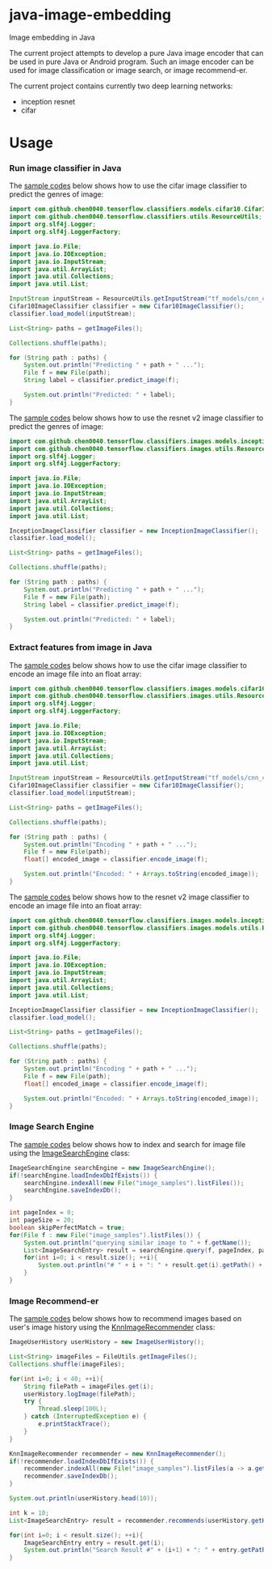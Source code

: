 # java-image-embedding

Image embedding in Java

The current project attempts to develop a pure Java image encoder that can be used in pure Java or Android program. 
Such an image encoder can be used for image classification or image search, or image recommend-er.

The current project contains currently two deep learning networks:

* inception resnet
* cifar



# Usage


### Run image classifier in Java
 
The [sample codes](java_image_classifier/src/main/java/com/github/chen0040/tensorflow/classifiers/images/Cifar10ImageClassifierDemo.java) 
below shows how to use the cifar image classifier to predict the genres of image:

```java
import com.github.chen0040.tensorflow.classifiers.models.cifar10.Cifar10ImageClassifier;
import com.github.chen0040.tensorflow.classifiers.utils.ResourceUtils;
import org.slf4j.Logger;
import org.slf4j.LoggerFactory;

import java.io.File;
import java.io.IOException;
import java.io.InputStream;
import java.util.ArrayList;
import java.util.Collections;
import java.util.List;

InputStream inputStream = ResourceUtils.getInputStream("tf_models/cnn_cifar10.pb");
Cifar10ImageClassifier classifier = new Cifar10ImageClassifier();
classifier.load_model(inputStream);

List<String> paths = getImageFiles();

Collections.shuffle(paths);

for (String path : paths) {
    System.out.println("Predicting " + path + " ...");
    File f = new File(path);
    String label = classifier.predict_image(f);

    System.out.println("Predicted: " + label);
}
```  

 
The [sample codes](java_image_classifier/src/main/java/com/github/chen0040/tensorflow/classifiers/images/InceptionImageClassifierDemo.java) 
below shows how to use the resnet v2 image classifier to predict the genres of image:

```java
import com.github.chen0040.tensorflow.classifiers.images.models.inception.InceptionImageClassifier;
import com.github.chen0040.tensorflow.classifiers.images.utils.ResourceUtils;
import org.slf4j.Logger;
import org.slf4j.LoggerFactory;

import java.io.File;
import java.io.IOException;
import java.io.InputStream;
import java.util.ArrayList;
import java.util.Collections;
import java.util.List;

InceptionImageClassifier classifier = new InceptionImageClassifier();
classifier.load_model();

List<String> paths = getImageFiles();

Collections.shuffle(paths);

for (String path : paths) {
    System.out.println("Predicting " + path + " ...");
    File f = new File(path);
    String label = classifier.predict_image(f);

    System.out.println("Predicted: " + label);
}
```  

### Extract features from image in Java

The [sample codes](java_image_classifier/src/main/java/com/github/chen0040/tensorflow/classifiers/demo/Cifar10ImageEncoderDemo.java) 
below shows how to use the cifar image classifier to encode an image file into an float array:

```java
import com.github.chen0040.tensorflow.classifiers.images.models.cifar10.Cifar10ImageClassifier;
import com.github.chen0040.tensorflow.classifiers.images.utils.ResourceUtils;
import org.slf4j.Logger;
import org.slf4j.LoggerFactory;

import java.io.File;
import java.io.IOException;
import java.io.InputStream;
import java.util.ArrayList;
import java.util.Collections;
import java.util.List;

InputStream inputStream = ResourceUtils.getInputStream("tf_models/cnn_cifar10.pb");
Cifar10ImageClassifier classifier = new Cifar10ImageClassifier();
classifier.load_model(inputStream);

List<String> paths = getImageFiles();

Collections.shuffle(paths);

for (String path : paths) {
    System.out.println("Encoding " + path + " ...");
    File f = new File(path);
    float[] encoded_image = classifier.encode_image(f);

    System.out.println("Encoded: " + Arrays.toString(encoded_image));
}
```  

 
The [sample codes](java_image_classifier/src/main/java/com/github/chen0040/tensorflow/classifiers/demo/ResNetV2ImageEncoderDemo.java) 
below shows how to the resnet v2 image classifier to encode an image file into an float array:

```java
import com.github.chen0040.tensorflow.classifiers.images.models.inception.InceptionImageClassifier;
import com.github.chen0040.tensorflow.classifiers.images.models.utils.ResourceUtils;
import org.slf4j.Logger;
import org.slf4j.LoggerFactory;

import java.io.File;
import java.io.IOException;
import java.io.InputStream;
import java.util.ArrayList;
import java.util.Collections;
import java.util.List;

InceptionImageClassifier classifier = new InceptionImageClassifier();
classifier.load_model();

List<String> paths = getImageFiles();

Collections.shuffle(paths);

for (String path : paths) {
    System.out.println("Encoding " + path + " ...");
    File f = new File(path);
    float[] encoded_image = classifier.encode_image(f);

    System.out.println("Encoded: " + Arrays.toString(encoded_image));
}
```  

### Image Search Engine

The [sample codes](java_image_search/src/main/java/com/github/chen0040/tensorflow/search/ImageSearchEngineDemo.java) 
below shows how to index and search for image file using the [ImageSearchEngine](java_image_search/src/main/java/com/github/chen0040/tensorflow/search/models/ImageSearchEngine.java) class:

```java
ImageSearchEngine searchEngine = new ImageSearchEngine();
if(!searchEngine.loadIndexDbIfExists()) {
    searchEngine.indexAll(new File("image_samples").listFiles());
    searchEngine.saveIndexDb();
}

int pageIndex = 0;
int pageSize = 20;
boolean skipPerfectMatch = true;
for(File f : new File("image_samples").listFiles()) {
    System.out.println("querying similar image to " + f.getName());
    List<ImageSearchEntry> result = searchEngine.query(f, pageIndex, pageSize, skipPerfectMatch);
    for(int i=0; i < result.size(); ++i){
        System.out.println("# " + i + ": " + result.get(i).getPath() + " (distSq: " + result.get(i).getDistanceSq() + ")");
    }
}
```  

### Image Recommend-er

The [sample codes](java_image_recommender/src/main/java/com/github/chen0040/tensorflow/search/KnnImageRecommenderDemo.java) 
below shows how to recommend images based on user's image history using the [KnnImageRecommender](java_image_recommender/src/main/java/com/github/chen0040/tensorflow/search/models/KnnImageRecommender.java) class:

```java
ImageUserHistory userHistory = new ImageUserHistory();

List<String> imageFiles = FileUtils.getImageFiles();
Collections.shuffle(imageFiles);

for(int i=0; i < 40; ++i){
    String filePath = imageFiles.get(i);
    userHistory.logImage(filePath);
    try {
        Thread.sleep(100L);
    } catch (InterruptedException e) {
        e.printStackTrace();
    }
}

KnnImageRecommender recommender = new KnnImageRecommender();
if(!recommender.loadIndexDbIfExists()) {
    recommender.indexAll(new File("image_samples").listFiles(a -> a.getAbsolutePath().toLowerCase().endsWith(".au")));
    recommender.saveIndexDb();
}

System.out.println(userHistory.head(10));

int k = 10;
List<ImageSearchEntry> result = recommender.recommends(userHistory.getHistory(), k);

for(int i=0; i < result.size(); ++i){
    ImageSearchEntry entry = result.get(i);
    System.out.println("Search Result #" + (i+1) + ": " + entry.getPath());
}

```